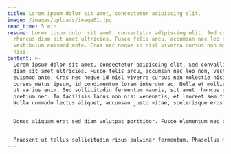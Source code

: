 ```yaml
---
title: Lorem ipsum dolor sit amet, consectetur adipiscing elit.
image: /images/uploads/image01.jpg
read_time: 5 min
resume: Lorem ipsum dolor sit amet, consectetur adipiscing elit. Sed convallis
  rhoncus diam sit amet ultricies. Fusce felis arcu, accumsan nec leo non,
  vestibulum euismod ante. Cras nec neque id nisl viverra cursus non molestie
  nisi.
content: >-
  Lorem ipsum dolor sit amet, consectetur adipiscing elit. Sed convallis rhoncus
  diam sit amet ultricies. Fusce felis arcu, accumsan nec leo non, vestibulum
  euismod ante. Cras nec neque id nisl viverra cursus non molestie nisi. Morbi
  cursus metus ipsum, id condimentum lorem interdum ac. Nulla et mollis velit,
  ut varius enim. Sed sollicitudin fermentum mauris, sit amet rhoncus purus
  pretium nec. In facilisis lacus non nisi venenatis, et laoreet sem finibus.
  Nulla commodo lectus aliquet, accumsan justo vitae, scelerisque eros.


  Donec aliquam erat sed diam volutpat porttitor. Fusce elementum nec est et commodo. Nunc non elementum felis. Cras nunc lectus, fringilla vitae maximus non, interdum at est. Donec est enim, sagittis a hendrerit ut, sollicitudin et velit. Donec et pretium sapien, quis varius augue. Curabitur eu mollis ipsum. Curabitur pharetra erat est, sed elementum tortor ullamcorper in. Nulla nibh ipsum, efficitur venenatis euismod aliquam, tempor hendrerit ex. In vitae dolor dapibus, mollis neque et, sagittis libero. Vivamus lacinia enim a nisi blandit hendrerit. Nulla vitae blandit mi, nec varius risus. Donec at tempus velit, at ullamcorper odio. Fusce aliquet sit amet nibh sit amet egestas. Mauris vestibulum dignissim sapien. Curabitur risus lacus, mollis a enim vel, tincidunt lacinia lacus.


  Praesent ut tellus sollicitudin risus pulvinar fermentum. Phasellus mollis ex eu urna elementum tempor. Quisque imperdiet urna eget sagittis sollicitudin. Vivamus viverra felis ligula, a fermentum nibh egestas sed. Nunc nec turpis aliquam, sagittis magna ac, auctor mauris. In vehicula vestibulum sem, sed euismod dui luctus eu. Orci varius natoque penatibus et magnis dis parturient montes, nascetur ridiculus mus. Vestibulum blandit turpis a diam tincidunt, a condimentum tellus venenatis. Proin feugiat sed ligula ac ultricies. Nullam venenatis augue at neque posuere lacinia ac eu leo. Donec ornare justo nec nunc lobortis feugiat.
---
```

